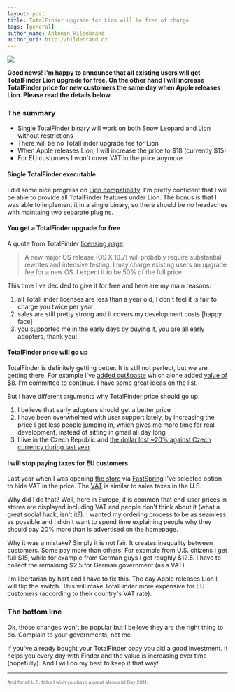 ```yaml
---
layout: post
title: TotalFinder upgrade for Lion will be free of charge
tags: [general]
author_name: Antonin Hildebrand
author_uri: http://hildebrand.cz
---
```


<img src="{{site.url}}/shared/img/icons/totalfinder-64.png" class="intro-icon"/>

**Good news! I'm happy to announce that all existing users will get TotalFinder Lion upgrade for free. On the other hand I will increase TotalFinder price for new customers the same day when Apple releases Lion. Please read the details below.**

### The summary

  * Single TotalFinder binary will work on both Snow Leopard and Lion without restrictions
  * There will be no TotalFinder upgrade fee for Lion
  * When Apple releases Lion, I will increase the price to $18 (currently $15)
  * For EU customers I won't cover VAT in the price anymore

#### Single TotalFinder executable

I did some nice progress on [Lion compatibility](http://totalfinder.binaryage.com/lion). I'm pretty confident that I will be able to provide all TotalFinder features under Lion. The bonus is that I was able to implement it in a single binary, so there should be no headaches with maintaing two separate plugins.

#### You get a TotalFinder upgrade for free

A quote from TotalFinder [licensing page](http://totalfinder.binaryage.com/licensing):
> A new major OS release (OS X 10.7) will probably require substantial rewrites and intensive testing. I may charge existing users an upgrade fee for a new OS. I expect it to be 50% of the full price.

This time I've decided to give it for free and here are my main reasons:

1. all TotalFinder licenses are less than a year old, I don't feel it is fair to charge you twice per year
2. sales are still pretty strong and it covers my development costs [happy face]
3. you supported me in the early days by buying it, you are all early adopters, thank you!

#### TotalFinder price will go up

TotalFinder is definitely getting better. It is still not perfect, but we are getting there. For example I've [added cut&paste](/totalfinder-with-cut-and-paste) which alone added [value of $8](http://kapeli.com). I'm committed to continue. I have some great ideas on the list.

But I have different arguments why TotalFinder price should go up:

1. I believe that early adopters should get a better price
2. I have been overwhelmed with user support lately, by increasing the price I get less people jumping in, which gives me more time for real development, instead of sitting in gmail all day long
3. I live in the Czech Republic and [the dollar lost ~20% against Czech currency during last year](http://www.google.com//finance?chdnp=1&chdd=1&chds=1&chdv=1&chvs=Linear&chdeh=0&chfdeh=0&chdet=1306772121487&chddm=359060&q=CURRENCY:USDCZK&ntsp=0)

#### I will stop paying taxes for EU customers

Last year when I was opening [the store](http://sites.fastspring.com/binaryage/product/store) via [FastSpring](http://fastspring.com) I've selected option to hide VAT in the price. The [VAT](http://en.wikipedia.org/wiki/Value_added_tax) is similar to sales taxes in the U.S.

Why did I do that? Well, here in Europe, it is common that end-user prices in stores are displayed including VAT and people don't think about it (what a great social hack, isn't it?). I wanted my ordering process to be as seamless as possible and I didn't want to spend time explaining people why they should pay 20% more than is advertised on the homepage.

Why it was a mistake? Simply it is not fair. It creates inequality between customers. Some pay more than others. For example from U.S. citizens I get full $15, while for example from German guys I get roughly $12.5. I have to collect the remaining $2.5 for German government (as a VAT).

I'm libertarian by hart and I have to fix this. The day Apple releases Lion I will flip the switch. This will make TotalFinder more expensive for EU customers (according to their country's VAT rate).

### The bottom line

Ok, those changes won't be popular but I believe they are the right thing to do. Complain to your governments, not me.

If you've already bought your TotalFinder copy you did a good investment. It helps you every day with Finder and the value is increasing over time (hopefully). And I will do my best to keep it that way!

---

<div style="font-size: 8pt; color: #666">And for all U.S. folks I wish you have a great Memorial Day 2011.</div>